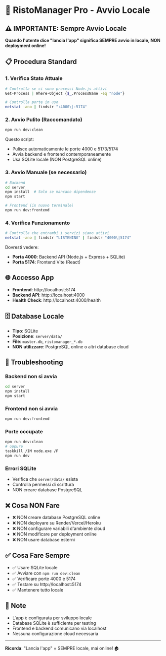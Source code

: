 # 🚀 RistoManager Pro - Avvio Locale

## ⚠️ IMPORTANTE: Sempre Avvio Locale

**Quando l'utente dice "lancia l'app" significa SEMPRE avvio in locale, NON deployment online!**

## 📋 Procedura Standard

### 1. Verifica Stato Attuale
```bash
# Controlla se ci sono processi Node.js attivi
Get-Process | Where-Object {$_.ProcessName -eq "node"}

# Controlla porte in uso
netstat -ano | findstr ":4000\|:5174"
```

### 2. Avvio Pulito (Raccomandato)
```bash
npm run dev:clean
```

Questo script:
- Pulisce automaticamente le porte 4000 e 5173/5174
- Avvia backend e frontend contemporaneamente
- Usa SQLite locale (NON PostgreSQL online)

### 3. Avvio Manuale (se necessario)
```bash
# Backend
cd server
npm install  # Solo se mancano dipendenze
npm start

# Frontend (in nuovo terminale)
npm run dev:frontend
```

### 4. Verifica Funzionamento
```bash
# Controlla che entrambi i servizi siano attivi
netstat -ano | findstr "LISTENING" | findstr "4000\|5174"
```

Dovresti vedere:
- **Porta 4000**: Backend API (Node.js + Express + SQLite)
- **Porta 5174**: Frontend Vite (React)

## 🌐 Accesso App

- **Frontend**: http://localhost:5174
- **Backend API**: http://localhost:4000
- **Health Check**: http://localhost:4000/health

## 🗄️ Database Locale

- **Tipo**: SQLite
- **Posizione**: `server/data/`
- **File**: `master.db`, `ristomanager_*.db`
- **NON utilizzare**: PostgreSQL online o altri database cloud

## 🔧 Troubleshooting

### Backend non si avvia
```bash
cd server
npm install
npm start
```

### Frontend non si avvia
```bash
npm run dev:frontend
```

### Porte occupate
```bash
npm run dev:clean
# oppure
taskkill /IM node.exe /F
npm run dev
```

### Errori SQLite
- Verifica che `server/data/` esista
- Controlla permessi di scrittura
- NON creare database PostgreSQL

## ❌ Cosa NON Fare

- ❌ NON creare database PostgreSQL online
- ❌ NON deployare su Render/Vercel/Heroku
- ❌ NON configurare variabili d'ambiente cloud
- ❌ NON modificare per deployment online
- ❌ NON usare database esterni

## ✅ Cosa Fare Sempre

- ✅ Usare SQLite locale
- ✅ Avviare con `npm run dev:clean`
- ✅ Verificare porte 4000 e 5174
- ✅ Testare su http://localhost:5174
- ✅ Mantenere tutto locale

## 📝 Note

- L'app è configurata per sviluppo locale
- Database SQLite è sufficiente per testing
- Frontend e backend comunicano via localhost
- Nessuna configurazione cloud necessaria

---

**Ricorda**: "Lancia l'app" = SEMPRE locale, mai online! 🏠


